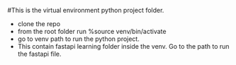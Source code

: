 #This is the virtual environment python project folder.

- clone the repo
- from the root folder run %source venv/bin/activate
- go to venv path to run the python project.
- This contain fastapi learning folder inside the venv. Go to the path to run the fastapi file.
